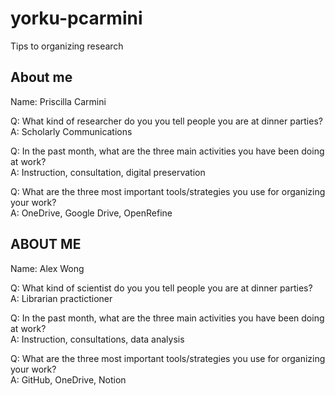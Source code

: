 # yorku-pcarmini
Tips to organizing research
## About me
Name: Priscilla Carmini

Q: What kind of researcher do you you tell people you are at dinner parties? <br>
A: Scholarly Communications

Q: In the past month, what are the three main activities you have been doing at work? <br>
A: Instruction, consultation, digital preservation

Q: What are the three most important tools/strategies you use for organizing your work? <br>
A: OneDrive, Google Drive, OpenRefine

## ABOUT ME
Name: Alex Wong

Q: What kind of scientist do you you tell people you are at dinner parties? <br>
A: Librarian practictioner

Q: In the past month, what are the three main activities you have been doing at work? <br>
A: Instruction, consultations, data analysis

Q: What are the three most important tools/strategies you use for organizing your work? <br>
A: GitHub, OneDrive, Notion
